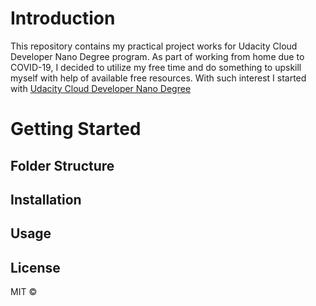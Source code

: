 # Introduction 
This repository contains my practical project works for Udacity Cloud Developer Nano Degree program.  As part of working from home due to COVID-19, I decided to utilize my free time and do something to upskill myself with help of available free resources. With such interest I started with [Udacity Cloud Developer Nano Degree](https://www.udacity.com/course/cloud-developer-nanodegree--nd9990)

# Getting Started

## Folder Structure 



## Installation 


## Usage 


## License
MIT © 